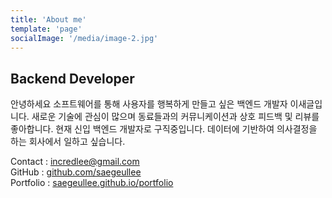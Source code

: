 ```yaml
---
title: 'About me'
template: 'page'
socialImage: '/media/image-2.jpg'
---
```


## Backend Developer

안녕하세요 소프트웨어를 통해 사용자를 행복하게 만들고 싶은 백엔드 개발자 이새글입니다. 새로운 기술에 관심이 많으며 동료들과의 커뮤니케이션과 상호 피드백 및 리뷰를 좋아합니다. 현재 신입 백엔드 개발자로 구직중입니다. 데이터에 기반하여 의사결정을 하는 회사에서 일하고 싶습니다.

Contact : incredlee@gmail.com<br>
GitHub : [github.com/saegeullee](https://www.github.com/saegeullee)<br>
Portfolio : [saegeullee.github.io/portfolio](https://saegeullee.github.io/portfolio)
